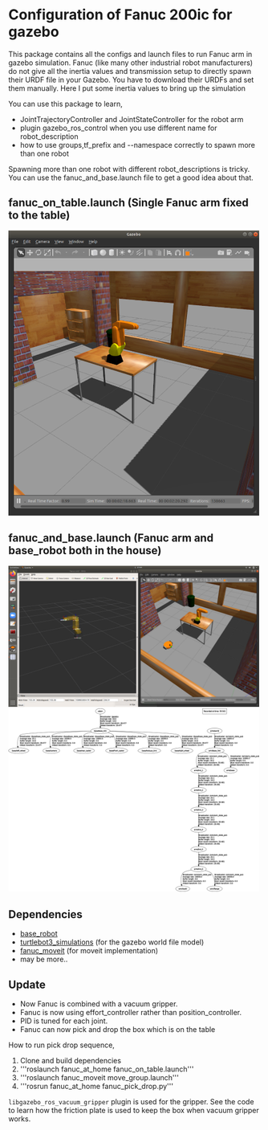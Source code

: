 # Configuration of Fanuc 200ic for gazebo
This package contains all the configs and launch files to run Fanuc arm in gazebo simulation. 
Fanuc (like many other industrial robot manufacturers) do not give all the inertia values and transmission setup to directly
spawn their URDF file in your Gazebo. You have to download their URDFs and set them manually. Here I put some inertia values to bring up the simulation 

You can use this package to learn,
 - JointTrajectoryController and JointStateController for the robot arm
 - plugin gazebo_ros_control when you use different name for robot_description
 - how to use groups,tf_prefix and --namespace correctly to spawn more than one robot
 
Spawning more than one robot with different robot_descriptions is tricky.
You can use the fanuc_and_base.launch file to get a good idea about that.

## fanuc_on_table.launch (Single Fanuc arm fixed to the table)
<img src="images/1.png" width="500"/>

## fanuc_and_base.launch (Fanuc arm and base_robot both in the house)
<img src="images/3.png" width="500"/>

<img src="images/2.png" width="500"/>

## Dependencies
 - [base_robot](https://github.com/IsuruKalhara/ros_gazebo_base_model)
 - [turtlebot3_simulations](https://github.com/ROBOTIS-GIT/turtlebot3_simulations) (for the gazebo world file model)
 - [fanuc_moveit](https://github.com/IsuruKalhara/ros_fanuc_moveit) (for moveit implementation)
 - may be more..

## Update 

 - Now Fanuc is combined with a vacuum gripper. 
 - Fanuc is now using effort_controller rather than position_controller.
 - PID is tuned for each joint. 
 - Fanuc can now pick and drop the box which is on the table

How to run pick drop sequence,

 1. Clone and build dependencies
 2. '''roslaunch fanuc_at_home fanuc_on_table.launch'''
 3. '''roslaunch fanuc_moveit move_group.launch'''
 4. '''rosrun fanuc_at_home fanuc_pick_drop.py'''

```libgazebo_ros_vacuum_gripper``` plugin is used for the gripper. See the code to learn how the friction plate is used to keep the box when vacuum gripper works.


